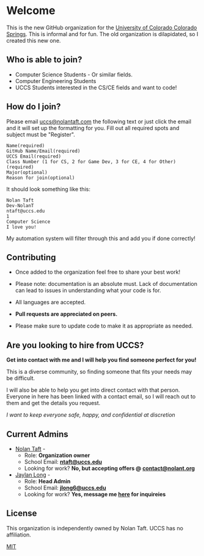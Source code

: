 # Welcome

This is the new GitHub organization for the [University of Colorado Colorado Springs](https://www.uccs.edu). This is informal and for fun. The old organization is dilapidated, so I created this new one.

## Who is able to join?

* Computer Science Students - Or similar fields.
* Computer Engineering Students
* UCCS Students interested in the CS/CE fields and want to code!

## How do I join?
Please email [uccs@nolantaft.com](mailto:uccs@nolantaft.com?subject=Register&body=Name(required)%0AGitHub%20Name%2FEmail(required)%0AUCCS%20Email(required)%0AClass%20Number%20(1%20for%20CS%2C%202%20for%20Game%20Dev%2C%203%20for%20CE%2C%204%20for%20Other)%20(required)%0AMajor(optional)%20Reason%20for%20join(optional)%0A) the following text or just click the email and it will set up the formatting for you. Fill out all required spots and subject must be "Register".
```
Name(required)
GitHub Name/Email(required)
UCCS Email(required)
Class Number (1 for CS, 2 for Game Dev, 3 for CE, 4 for Other)(required)
Major(optional)
Reason for join(optional)
```
It should look something like this:
```
Nolan Taft
Dev-NolanT
ntaft@uccs.edu
1
Computer Science
I love you!
```
My automation system will filter through this and add you if done correctly!
## Contributing
* Once added to the organization feel free to share your best work! 

* Please note: documentation is an absolute must. Lack of documentation can lead to issues in understanding what your code is for. 

* All languages are accepted.

* **Pull requests are appreciated on peers.** 

* Please make sure to update code to make it as appropriate as needed.


## Are you looking to hire from UCCS?
**Get into contact with me and I will help you find someone perfect for you!**

This is a diverse community, so finding someone that fits your needs may be difficult. 

I will also be able to help you get into direct contact with that person. Everyone in here has been linked with a contact email, so I will reach out to them and get the details you request.

*I want to keep everyone safe, happy, and confidential at discretion*

## Current Admins
* [Nolan Taft](https://github.com/dev-nolant) - 
  - Role: **Organization owner**
  - School Email: **[ntaft@uccs.edu](mailto:ntaft@uccs.edu)**
  - Looking for work? **No, but accepting offers @ [contact@nolant.org](mailto:contact@nolant.org)**
* [Jaylan Long](https://github.com/Jaylan1) -
  - Role: **Head Admin**
  - School Email: **[jlong6@uccs.edu](mailto:jlong6@uccs.edu)**
  - Looking for work? **Yes, message me [here](mailto:jlong6@uccs.edu) for inquireies**
## License
This organization is independently owned by Nolan Taft. UCCS has no affiliation. 

[MIT](https://choosealicense.com/licenses/mit/)
